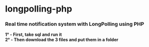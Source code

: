 # longpolling-php
<h3>Real time notification system with LongPolling using PHP</h3>

<b>1° - First, take sql and run it</b><br>
<b>2° - Then download the 3 files and put them in a folder</b>
